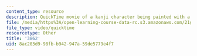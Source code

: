 ```yaml
---
content_type: resource
description: QuickTime movie of a kanji character being painted with a brush.
file: /media/https%3A/open-learning-course-data-rc.s3.amazonaws.com/21g-504-japanese-iv-spring-2009/8ac203d998fbb942947a59de5779e4f7_3862.mov
file_type: video/quicktime
resourcetype: Other
title: '3862'
uid: 8ac203d9-98fb-b942-947a-59de5779e4f7
---
```

